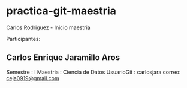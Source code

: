 # practica-git-maestria
Carlos Rodriguez - Inicio maestria


Participantes:

## Carlos Enrique Jaramillo Aros
Semestre : I
Maestria : Ciencia de Datos
UsuarioGit : carlosjara
correo: ceja0919@gmail.com
